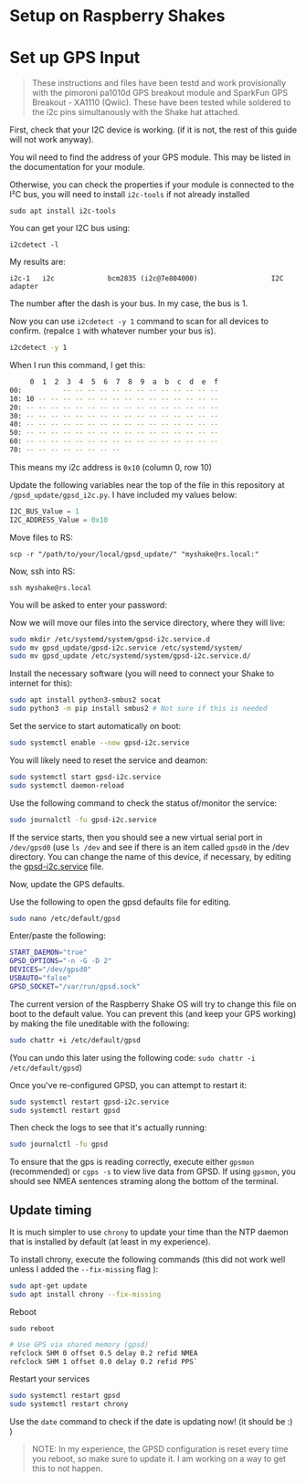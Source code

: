 # Setup on Raspberry Shakes

# Set up GPS Input

> These instructions and files have been testd and work provisionally with the pimoroni pa1010d GPS breakout module and SparkFun GPS Breakout - XA1110 (Qwiic). 
> These have been tested while soldered to the i2c pins simultanously with the Shake hat attached.

First, check that your I2C device is working. (if it is not, the rest of this guide will not work anyway).

You wil need to find the address of your GPS module. This may be listed in the documentation for your module.  

Otherwise, you can check the properties if your module is connected to the I²C bus, you will need to install `i2c-tools` if not already installed

```sudo apt install i2c-tools ```

You can get your I2C bus using:

```i2cdetect -l```

My results are:
``` 
i2c-1   i2c             bcm2835 (i2c@7e804000)                  I2C adapter
```

The number after the dash is your bus. In my case, the bus is 1.

Now you can use  `i2cdetect -y 1` command to scan for all devices to confirm. (repalce `1` with whatever number your bus is).

```bash
i2cdetect -y 1
```
When I run this command, I get this:
```bash
     0  1  2  3  4  5  6  7  8  9  a  b  c  d  e  f
00:          -- -- -- -- -- -- -- -- -- -- -- -- --
10: 10 -- -- -- -- -- -- -- -- -- -- -- -- -- -- --
20: -- -- -- -- -- -- -- -- -- -- -- -- -- -- -- --
30: -- -- -- -- -- -- -- -- -- -- -- -- -- -- -- --
40: -- -- -- -- -- -- -- -- -- -- -- -- -- -- -- --
50: -- -- -- -- -- -- -- -- -- -- -- -- -- -- -- --
60: -- -- -- -- -- -- -- -- -- -- -- -- -- -- -- --
70: -- -- -- -- -- -- -- --
```
This means my i2c address is `0x10` (column 0, row 10)

Update the following variables near the top of the file in this repository at `/gpsd_update/gpsd_i2c.py`. I have included my values below:

```python
I2C_BUS_Value = 1
I2C_ADDRESS_Value = 0x10
```

Move files to RS:

```shell
scp -r "/path/to/your/local/gpsd_update/" "myshake@rs.local:"
```

Now, ssh into RS:
```shell
ssh myshake@rs.local
```

You will be asked to enter your password:

Now we will move our files into the service directory, where they will live:

```bash
sudo mkdir /etc/systemd/system/gpsd-i2c.service.d
sudo mv gpsd_update/gpsd-i2c.service /etc/systemd/system/
sudo mv gpsd_update /etc/systemd/system/gpsd-i2c.service.d/

```

Install the necessary software (you will need to connect your Shake to internet for this):

```bash
sudo apt install python3-smbus2 socat
sudo python3 -m pip install smbus2 # Not sure if this is needed
```

Set the service to start automatically on boot:

```bash
sudo systemctl enable --now gpsd-i2c.service
```

You will likely need to reset the service and deamon:

```bash
sudo systemctl start gpsd-i2c.service
sudo systemctl daemon-reload
```

Use the following command to check the status of/monitor the service:

```bash
sudo journalctl -fu gpsd-i2c.service
```

If the service starts, then you should see a new virtual serial port in `/dev/gpsd0` (use `ls /dev` and see if there is an item called `gpsd0` in the /dev directory.  You can change the name of this device, if necessary, by editing the [gpsd-i2c.service](gpsd-i2c.service) file.

Now, update the GPS defaults.

Use the following to open the gpsd defaults file for editing.

```bash 
sudo nano /etc/default/gpsd
```

Enter/paste the following:

```bash
START_DAEMON="true"
GPSD_OPTIONS="-n -G -D 2"
DEVICES="/dev/gpsd0"
USBAUTO="false"
GPSD_SOCKET="/var/run/gpsd.sock"
```

The current version of the Raspberry Shake OS will try to change this file on boot to the default value. You can prevent this (and keep your GPS working) by making the file uneditable with the following:

```bash
sudo chattr +i /etc/default/gpsd
```

(You can undo this later using the following code: `sudo chattr -i /etc/default/gpsd`)

Once you've re-configured GPSD, you can attempt to restart it:

```bash
sudo systemctl restart gpsd-i2c.service
sudo systemctl restart gpsd
```

Then check the logs to see that it's actually running:
```bash
sudo journalctl -fu gpsd
```

To ensure that the gps is reading correctly, execute either `gpsmon` (recommended) or `cgps -s` to view live data from GPSD. If using `gpsmon`, you should see NMEA sentences straming along the bottom of the terminal.

## Update timing

It is much simpler to use `chrony` to update your time than the NTP daemon that is installed by default (at least in my experience).

To install chrony, execute the following commands (this did not work well unless I added the `--fix-missing` flag ):

```bash
sudo apt-get update
sudo apt install chrony --fix-missing
```
Reboot

`sudo reboot`



```bash
# Use GPS via shared memory (gpsd)
refclock SHM 0 offset 0.5 delay 0.2 refid NMEA
refclock SHM 1 offset 0.0 delay 0.2 refid PPS`
```

Restart your services
```bash
sudo systemctl restart gpsd
sudo systemctl restart chrony

```

Use the `date` command to check if the date is updating now! (it should be :) )

> NOTE: In my experience, the GPSD configuration is reset every time you reboot, so make sure to update it. I am working on a way to get this to not happen.
